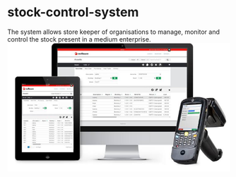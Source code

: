 # stock-control-system
The system allows store keeper of organisations to manage, monitor and control the stock present in a medium enterprise.	<img src="img/stock.jpeg"/>

